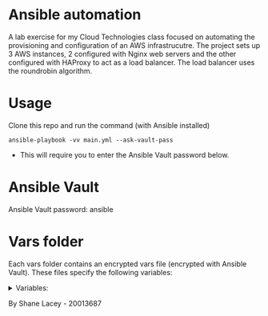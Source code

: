 # Ansible automation
A lab exercise for my Cloud Technologies class focused on automating the provisioning and configuration of an AWS infrastrucutre.
The project sets up 3 AWS instances, 2 configured with Nginx web servers and the other configured with HAProxy to act as a load balancer.
The load balancer uses the roundrobin algorithm.

# Usage
Clone this repo and run the command (with Ansible installed)
```
ansible-playbook -vv main.yml --ask-vault-pass
```
- This will require you to enter the Ansible Vault password below.

# Ansible Vault
Ansible Vault password: ansible

# Vars folder
Each vars folder contains an encrypted vars file (encrypted with Ansible Vault). These files specify the following variables:
<details name="Variables">
<summary>Variables:</summary>

- ec2_keypair: "ShanePersonalAWSKey" //Enter your own key here
- ec2_security_group: "sg-86787de0" //Enter your own security group
- ec2_instance_type: "t2.micro"
- ec2_image: "ami-a192bad2"
- ec2_subnet_ids: ["subnet-922bf6cb"] //Enter your own subnet here
- ec2_region: "eu-west-1"
- ec2_tag_Name: "HAProxy"
- ec2_tag_Type: "haproxy"
- ec2_tag_Environment: "production"
- ec2_volume_size: 8
- ec2_instance_count: 1 //Specifies how many instances to start
</details>

By Shane Lacey - 20013687
